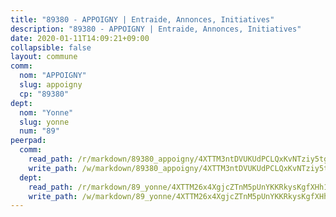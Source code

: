 ```yaml
---
title: "89380 - APPOIGNY | Entraide, Annonces, Initiatives"
description: "89380 - APPOIGNY | Entraide, Annonces, Initiatives"
date: 2020-01-11T14:09:21+09:00
collapsible: false
layout: commune
comm:
  nom: "APPOIGNY"
  slug: appoigny
  cp: "89380"
dept:
  nom: "Yonne"
  slug: yonne
  num: "89"
peerpad:
  comm:
    read_path: /r/markdown/89380_appoigny/4XTTM3ntDVUKUdPCLQxKvNTziy5tgfHKWb2vWatpZdhFJLSoB
    write_path: /w/markdown/89380_appoigny/4XTTM3ntDVUKUdPCLQxKvNTziy5tgfHKWb2vWatpZdhFJLSoB-K3TgUt1gCoXPoXsn5siohRVDke7VFJwJmh9PnqanpziboMMANm2xc4KmxQdyJNcFmGkyhxsg8XyoRpVtNd2stsfjwA2U17C6pM71sYCyKFJ4CqTF2WqCAj38jjXPamDKBhCBezLh
  dept:
    read_path: /r/markdown/89_yonne/4XTTM26x4XgjcZTnM5pUnYKKRkysKgfXHh1wiigoPHqn9LDKB
    write_path: /w/markdown/89_yonne/4XTTM26x4XgjcZTnM5pUnYKKRkysKgfXHh1wiigoPHqn9LDKB-K3TgU4xaMVqzoRnPJNyddApuMoWvJyHL35bzooauYvdhG3MLg3ikjpoueq9BDtqVP4hJBQxpPxix2gohzXyST9tZPnEkyXpDMdHiAFpx7EU6e8WgvFk7NPsBQepM8o13bG9dyqq7
---
```


